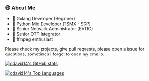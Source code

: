 ### 😄 About Me

* :rocket: Golang Developer (Beginner)
* :office: Python Mid Developer (TSMX - SGP)
* :office: Senior Network Administrator (EVTIC)
* :office: Senior OTT Integrator
* :construction: ffmpeg enthusiast

Please check my projects, give pull requests, please open a issue for questions, sometimes i forget to open my emails.

[![cdavid14's GitHub stats](https://github-readme-stats.vercel.app/api?username=cdavid14&theme=algolia&include_all_commits=true&include_private=true&show_icons=true&title_color=58A6FF&icon_color=1F6FEB&text_color=C3D1D9&bg_color=0D1117&line_height=25&show=reviews,discussions_started,discussions_answered)](https://github-readme-stats.vercel.app/api?username=cdavid14&theme=algolia&include_all_commits=true&include_private=true&show_icons=true&title_color=58A6FF&icon_color=1F6FEB&text_color=C3D1D9&bg_color=0D1117&line_height=25&show=reviews,discussions_started,discussions_answered)

[![cdavid14's Top Languages](https://github-readme-stats.vercel.app/api/top-langs/?username=cdavid14&&hide=html&bg_color=0D1117&text_color=ffffff&icon_color=1F6FEB&layout=compact&langs_count=10&card_width=445)](https://github-readme-stats.vercel.app/api/top-langs/?username=cdavid14&&hide=html&bg_color=0D1117&text_color=ffffff&icon_color=1F6FEB&layout=compact&langs_count=10&card_width=445)
<!--
**cdavid14/cdavid14** is a ✨ _special_ ✨ repository because its `README.md` (this file) appears on your GitHub profile.

Here are some ideas to get you started:

- 🔭 I’m currently working on ...
- 🌱 I’m currently learning ...
- 👯 I’m looking to collaborate on ...
- 🤔 I’m looking for help with ...
- 💬 Ask me about ...
- 📫 How to reach me: ...
- 😄 Pronouns: ...
- ⚡ Fun fact: ...
-->
